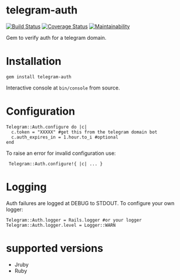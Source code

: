 # telegram-auth
[![Build Status](https://travis-ci.org/spacefugitive/telegram-auth.svg?branch=main)](https://travis-ci.org/spacefugitive/telegram-auth)
[![Coverage Status](https://coveralls.io/repos/github/spacefugitive/telegram-auth/badge.svg?branch=main)](https://coveralls.io/github/spacefugitive/telegram-auth?branch=main)
[![Maintainability](https://api.codeclimate.com/v1/badges/e51b0abad88404f3517e/maintainability)](https://codeclimate.com/github/spacefugitive/telegram-auth/maintainability)

Gem to verify auth for a telegram domain.

# Installation

`gem install telegram-auth`

Interactive console at `bin/console` from source.

# Configuration
  ```
  Telegram::Auth.configure do |c|
    c.token = "XXXXX" #get this from the telegram domain bot      
    c.auth_expires_in = 1.hour.to_i #optional
  end
  ```
  
  To raise an error for invalid configuration use:
  ```
   Telegram::Auth.configure!{ |c| ... } 
  ```

# Logging

  Auth failures are logged at DEBUG to STDOUT. To configure your own logger:
  ```
  Telegram::Auth.logger = Rails.logger #or your logger
  Telegram::Auth.logger.level = Logger::WARN
  ```

# supported versions
- Jruby
- Ruby
